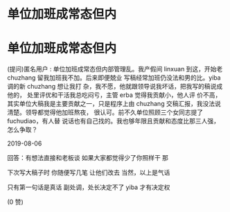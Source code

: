 # 单位加班成常态但内

# 单位加班成常态但内

(提问)匿名用户 : 单位加班成常态但内部管理乱。我产假间 linxuan 到这，开始老 chuzhang 留我加班我不加。后来即便兢业 写稿经常加班仍没法和男的比。yiba 调的新 chuzhang 想让我打 杂，我不愿，他就跟领导说我坏话，把我写的稿说成他的， 处里评优和干活我总吃闷亏，主管 erba 觉得我贡献小，他人评 价不高，其实单位大稿我是主要贡献之一，只是程序上由 chuzhang 交稿汇报，我没法说清楚。领导都觉得他加班熬夜， 很认可。前不久单位照顾三个女同志提了 fuchudiao，有人替 说话也有自己找的。我也够年限且贡献和态度比那三人强， 怎么争取？

2019-08-06

回答：有想法直接和老板谈 如果大家都觉得少了你照样干 那

下次写大稿子时 你随便写几笔 让他们改去 当然，以上是气话

只有第一句话是真话 副处调，处长决定不了 yiba 才有决定权

(0 赞)